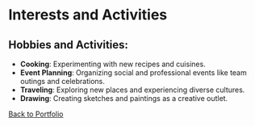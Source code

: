 # Interests and Activities

## Hobbies and Activities:
- **Cooking**: Experimenting with new recipes and cuisines.
- **Event Planning**: Organizing social and professional events like team outings and celebrations.
- **Traveling**: Exploring new places and experiencing diverse cultures.
- **Drawing**: Creating sketches and paintings as a creative outlet.

[Back to Portfolio](../README.md)
